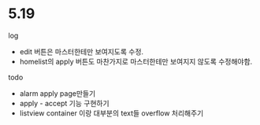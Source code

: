 # 5.19
log
 - edit 버튼은 마스터한테만 보여지도록 수정.  
 - homelist의 apply 버튼도 마찬가지로 마스터한테만 보여지지 않도록 수정해야함.   

todo
 - alarm apply page만들기 
 - apply - accept 기능 구현하기 
 - listview container 이랑 대부분의 text들 overflow 처리해주기 
